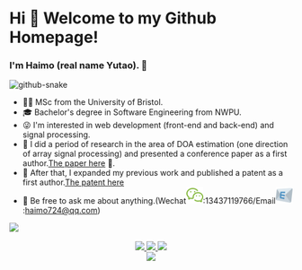 # Hi 🎉 Welcome to my Github Homepage!
### I'm Haimo (real name Yutao). 👋

<picture>
  <source media="(prefers-color-scheme: dark)" srcset="https://cdn.jsdelivr.net/gh/sun0225SUN/sun0225SUN/profile-snake-contrib/github-contribution-grid-snake-dark.svg" />
  <source media="(prefers-color-scheme: light)" srcset="https://cdn.jsdelivr.net/gh/sun0225SUN/sun0225SUN/profile-snake-contrib/github-contribution-grid-snake.svg" />
  <img alt="github-snake" src="https://cdn.jsdelivr.net/gh/sun0225SUN/sun0225SUN/profile-snake-contrib/github-contribution-grid-snake-dark.svg" />
  </picture>

- 🧑‍🎓 MSc from the University of Bristol.
- 🎓 Bachelor's degree in Software Engineering from NWPU. 
- 😜 I'm interested in web development (front-end and back-end) and signal processing.
- 📄 I did a period of research in the area of DOA estimation (one direction of array signal processing) and presented a conference paper as a first author.[The paper here](https://ieeexplore.ieee.org/document/10050603) 🚗.
- 📎 After that, I expanded my previous work and published a patent as a first author.[The patent here](https://kns.cnki.net/kcms2/article/abstract?v=iJorCDPRxqpkwzdxL08M8o2_6Z1rJHv_s5D0I9P6mT8vUqbkc1ZJBRPWsQWeb9xc3arG-Jdu29PnreI-HIag8aK3p6mgMlIPdTAWL4ci4tkCPRYtq2_UTz2lZWRWwnoW&uniplatform=NZKPT&flag=copy)
- 💭 Be free to ask me about anything.(Wechat<img alt="" height="30px" src="wechat.svg" />:13437119766/Email<img alt="" height="30px" src="e-mail-symbol.svg" />:haimo724@qq.com)


<img src="https://cdn.jsdelivr.net/gh/sun0225SUN/sun0225SUN/assets/images/icon.png" /></div>

<p align="center">
  <a href="https://github.com/haimo724">
    <img height="230px" src="http://github-profile-summary-cards.vercel.app/api/cards/profile-details?username=haimo724&theme=react" />
  </a>
  <a href="https://github.com/haimo724">
    <img height="230px" src="https://github-readme-streak-stats.herokuapp.com/?user=haimo724&hide_border=true&card_width=338&theme=react" />
  </a>
  <a href="https://github.com/haimo724">
    <img height="230px" src="http://github-profile-summary-cards.vercel.app/api/cards/stats?username=haimo724&theme=react" />
  </a><br>
  <a href="https://github.com/haimo724">
    <img height="230px" src="https://github-readme-stats.vercel.app/api/top-langs/?username=haimo724&langs_count=8&theme=react" />
  </a>
</p>

